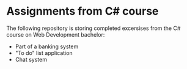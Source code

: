 # Assignments from C# course

The following repository is storing completed excersises from the C# course on Web Development bachelor:

- Part of a banking system
- "To do" list application
- Chat system

